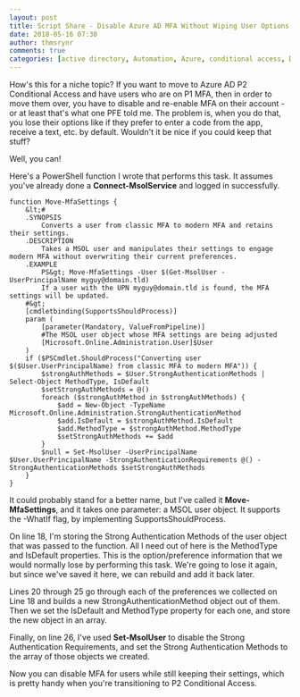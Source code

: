 ```yaml
---
layout: post
title: Script Share - Disable Azure AD MFA Without Wiping User Options
date: 2018-05-16 07:30
author: thmsrynr
comments: true
categories: [active directory, Automation, Azure, conditional access, DevOps, mfa, msol, msonline, PowerShell, powershell, user management]
---
```

How's this for a niche topic? If you want to move to Azure AD P2 Conditional Access and have users who are on P1 MFA, then in order to move them over, you have to disable and re-enable MFA on their account - or at least that's what one PFE told me. The problem is, when you do that, you lose their options like if they prefer to enter a code from the app, receive a text, etc. by default. Wouldn't it be nice if you could keep that stuff?

Well, you can!

<!--more-->

Here's a PowerShell function I wrote that performs this task. It assumes you've already done a <strong>Connect-MsolService</strong> and logged in successfully.
```
function Move-MfaSettings {
    &lt;#
    .SYNOPSIS
        Converts a user from classic MFA to modern MFA and retains their settings.
    .DESCRIPTION
        Takes a MSOL user and manipulates their settings to engage modern MFA without overwriting their current preferences.
    .EXAMPLE
        PS&gt; Move-MfaSettings -User $(Get-MsolUser -UserPrincipalName myguy@domain.tld) 
        If a user with the UPN myguy@domain.tld is found, the MFA settings will be updated.
    #&gt;
    [cmdletbinding(SupportsShouldProcess)]
    param (
        [parameter(Mandatory, ValueFromPipeline)]
        #The MSOL user object whose MFA settings are being adjusted
        [Microsoft.Online.Administration.User]$User
    )
    if ($PSCmdlet.ShouldProcess("Converting user $($User.UserPrincipalName) from classic MFA to modern MFA")) {
        $strongAuthMethods = $User.StrongAuthenticationMethods | Select-Object MethodType, IsDefault
        $setStrongAuthMethods = @()
        foreach ($strongAuthMethod in $strongAuthMethods) {
            $add = New-Object -TypeName Microsoft.Online.Administration.StrongAuthenticationMethod
            $add.IsDefault = $strongAuthMethod.IsDefault
            $add.MethodType = $strongAuthMethod.MethodType
            $setStrongAuthMethods += $add
        }
        $null = Set-MsolUser -UserPrincipalName $User.UserPrincipalName -StrongAuthenticationRequirements @() -StrongAuthenticationMethods $setStrongAuthMethods
    }
}
```
It could probably stand for a better name, but I've called it <strong>Move-MfaSettings</strong>, and it takes one parameter: a MSOL user object. It supports the -WhatIf flag, by implementing SupportsShouldProcess.

On line 18, I'm storing the Strong Authentication Methods of the user object that was passed to the function. All I need out of here is the MethodType and IsDefault properties. This is the option/preference information that we would normally lose by performing this task. We're going to lose it again, but since we've saved it here, we can rebuild and add it back later.

Lines 20 through 25 go through each of the preferences we collected on Line 18 and builds a new StrongAuthenticationMethod object out of them. Then we set the IsDefault and MethodType property for each one, and store the new object in an array.

Finally, on line 26, I've used <strong>Set-MsolUser</strong> to disable the Strong Authentication Requirements, and set the Strong Authentication Methods to the array of those objects we created.

Now you can disable MFA for users while still keeping their settings, which is pretty handy when you're transitioning to P2 Conditional Access.
